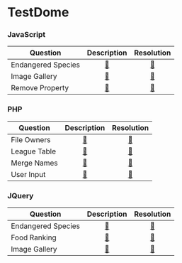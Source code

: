 # TestDome

### JavaScript
|Question|Description|Resolution|
| -------------|:-------------:|:-------------:|
|Endangered Species|<a href="https://www.testdome.com/questions/46758" target="_blank">:link:</a>|<a href="JavaScript/EndangeredSpecies.js" target="_blank">:link:</a>|
|Image Gallery|<a href="https://www.testdome.com/questions/62212" target="_blank">:link:</a>|<a href="JavaScript/ImageGallery.js" target="_blank">:link:</a>|
|Remove Property|<a href="https://www.testdome.com/questions/35859" target="_blank">:link:</a>|<a href="JavaScript/RemoveProperty.js" target="_blank">:link:</a>|

### PHP
|Question|Description|Resolution|
| -------------|:-------------:|:-------------:|
|File Owners|<a href="https://www.testdome.com/questions/php/fileowners/7274" target="_blank">:link:</a>|<a href="PHP/FileOwners.php" target="_blank">:link:</a>|
|League Table|<a href="https://www.testdome.com/questions/23355" target="_blank">:link:</a>|<a href="PHP/LeagueTable.php" target="_blank">:link:</a>|
|Merge Names|<a href="https://www.testdome.com/questions/62367" target="_blank">:link:</a>|<a href="PHP/MergeNames.php" target="_blank">:link:</a>|
|User Input|<a href="https://www.testdome.com/questions/36025" target="_blank">:link:</a>|<a href="PHP/UserInput.php" target="_blank">:link:</a>|

### JQuery
|Question|Description|Resolution|
| -------------|:-------------:|:-------------:|
|Endangered Species|<a href="https://www.testdome.com/questions/php/fileowners/46914" target="_blank">:link:</a>|<a href="jQuery/EndangeredSpecies.js" target="_blank">:link:</a>|
|Food Ranking|<a href="https://www.testdome.com/questions/35602" target="_blank">:link:</a>|<a href="jQuery/FoodRanking.js" target="_blank">:link:</a>|
|Image Gallery|<a href="https://www.testdome.com/questions/62218" target="_blank">:link:</a>|<a href="jQuery/ImageGallery.js" target="_blank">:link:</a>|
